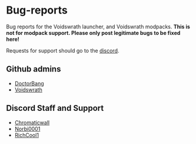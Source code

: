 # Bug-reports
Bug reports for the Voidswrath launcher, and Voidswrath modpacks.
**This is not for modpack support. Please only post legitimate bugs to be fixed here!** 

Requests for support should go to the [discord](https://discord.gg/atlanticcraft).

## Github admins
+ [DoctorBang](https://github.com/DoctorBang)
+ [Voidswrath](https://github.com/voidswrath)

## Discord Staff and Support
+ [Chromaticwall](https://github.com/Chromaticwall)
+ [Norbi0001](https://github.com/Norbi0001)
+ [RichCool1](https://github.com/Richcool1)

